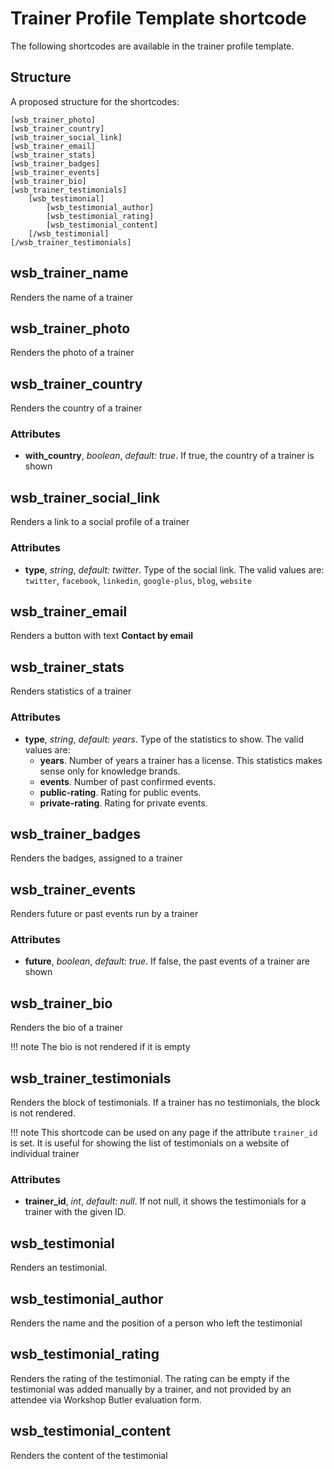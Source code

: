 # Trainer Profile Template shortcode

The following shortcodes are available in the trainer profile template.

## Structure
A proposed structure for the shortcodes:

    [wsb_trainer_photo]
    [wsb_trainer_country]
    [wsb_trainer_social_link]
    [wsb_trainer_email]
    [wsb_trainer_stats]
    [wsb_trainer_badges]
    [wsb_trainer_events]
    [wsb_trainer_bio]
    [wsb_trainer_testimonials]
        [wsb_testimonial]
            [wsb_testimonial_author]
            [wsb_testimonial_rating]
            [wsb_testimonial_content]
        [/wsb_testimonial]
    [/wsb_trainer_testimonials]

## wsb_trainer_name
Renders the name of a trainer

## wsb_trainer_photo
Renders the photo of a trainer

## wsb_trainer_country
Renders the country of a trainer

### Attributes

* **with_country**, *boolean*, *default: true*. If true, the country of a trainer is
shown

## wsb_trainer_social_link
Renders a link to a social profile of a trainer

### Attributes

* **type**, *string*, *default: twitter*. Type of the social link. The valid values are: `twitter`, `facebook`, `linkedin`, `google-plus`, `blog`, `website`

## wsb_trainer_email
Renders a button with text **Contact by email**

## wsb_trainer_stats
Renders statistics of a trainer

### Attributes

* **type**, *string*, *default: years*. Type of the statistics to show. The valid values are:
  * **years**. Number of years a trainer has a license. This statistics makes sense only for knowledge brands.
  * **events**. Number of past confirmed events.
  * **public-rating**. Rating for public events.
  * **private-rating**. Rating for private events.

## wsb_trainer_badges
Renders the badges, assigned to a trainer

## wsb_trainer_events
Renders future or past events run by a trainer

### Attributes

* **future**, *boolean*, *default: true*. If false, the past events of a trainer are shown

## wsb_trainer_bio
Renders the bio of a trainer

!!! note
    The bio is not rendered if it is empty

## wsb_trainer_testimonials
Renders the block of testimonials. If a trainer has no testimonials, the block is not rendered.

!!! note
    This shortcode can be used on any page if the attribute `trainer_id` is set. It is useful for showing the list of 
    testimonials on a website of individual trainer

### Attributes

* **trainer_id**, *int*, *default: null*. If not null, it shows the testimonials for a trainer with the given ID. 

## wsb_testimonial
Renders an testimonial.

## wsb_testimonial_author
Renders the name and the position of a person who left the testimonial

## wsb_testimonial_rating
Renders the rating of the testimonial. The rating can be empty if the testimonial was added manually
by a trainer, and not provided by an attendee via Workshop Butler evaluation form.

## wsb_testimonial_content
Renders the content of the testimonial
